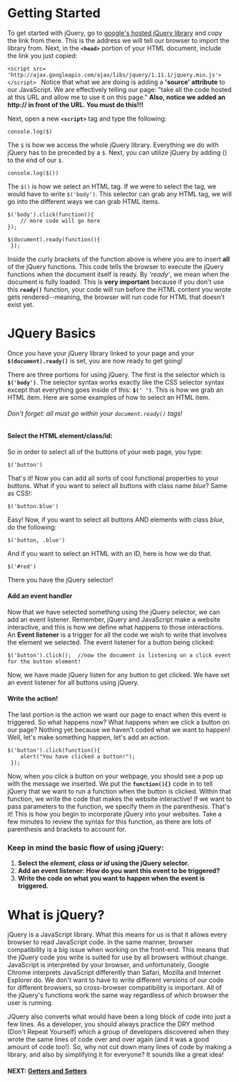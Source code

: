 # Getting Started

To get started with jQuery, go to [google's hosted jQuery library](https://developers.google.com/speed/libraries/#libraries) and copy the link from there. This is the address we will tell our browser to import the library from. Next, in the **`<head>`** portion of your HTML document, include the link you just copied:

`<script src= 'http://ajax.googleapis.com/ajax/libs/jquery/1.11.1/jquery.min.js'></script>
`
Notice that what we are doing is adding a **'source' attribute** to our JavaScript. We are effectively telling our page: "take all the code hosted at this URL and allow me to use it on this page." **Also, notice we added an http:// in front of the URL. You must do this!!!**

Next, open a new **`<script>`** tag and type the following:

`console.log($)`

The `$` is how we access the whole jQuery library. Everything we do with jQuery has to be preceded by a `$`. Next, you can utilize jQuery by adding () to the end of our `$`.

`console.log($())`

The `$()` is how we select an HTML tag. If we were to select the tag, we would have to write `$('body')`. This selector can grab any HTML tag, we will go into the different ways we can grab HTML items.

```
$('body').click(function(){
    // more code will go here
});
```

```
$(document).ready(function(){
 });
```
Inside the curly brackets of the function above is where you are to insert **all** of the jQuery functions. This code tells the browser to execute the jQuery functions when the document itself is ready. By _'ready'_, we mean when the document is fully loaded. This is **very important** because if you don't use this **`ready()`** function, your code will run before the HTML content you wrote gets rendered--meaning, the browser will run code for HTML that doesn't exist yet.

# JQuery Basics

Once you have your jQuery library linked to your page and your **`$(document).ready()`** is set, you are now ready to get going!

There are three portions for using jQuery. The first is the selector which is **`$('body')`**. The selector syntax works exactly like the CSS selector syntax except that everything goes inside of this: **`$(' ')`**. This is how we grab an HTML item. Here are some examples of how to select an HTML item.

###### Don't forget: all must go within your `document.ready()` tags!

#### Select the HTML element/class/id:

So in order to select all of the buttons of your web page, you type:

```$('button')```

That's it! Now you can add all sorts of cool functional properties to your buttons. What if you want to select all buttons with class name _blue_? Same as CSS!:

```$('button.blue')```

Easy! Now, if you want to select all buttons AND elements with class _blue_, do the following:

```$('button, .blue')```

And if you want to select an HTML with an ID, here is how we do that.

```$('#red')```

There you have the jQuery selector!

#### Add an event handler

Now that we have selected something using the jQuery selector, we can add an event listener. Remember, jQuery and JavaScript make a website interactive, and this is how we define what happens to those interactions. An **Event listener** is a trigger for all the code we wish to write that involves the element we selected. The event listener for a button being clicked:

```$('button').click();  //now the document is listening on a click event for the button element!```

Now, we have made jQuery listen for any button to get clicked. We have set an event listener for all buttons using jQuery.

#### Write the action!

The last portion is the action we want our page to enact when this event is triggered. So what happens now? What happens when we click a button on our page? Nothing yet because we haven't coded what we want to happen! Well, let's make something happen, let's add an action.

```
$('button').click(function(){
    alert("You have clicked a button!");
 });
```

Now, when you click a button on your webpage, you should see a pop up with the message we inserted. We put the **`function(){}`** code in to tell jQuery that we want to run a function when the button is clicked. Within that function, we write the code that makes the website interactive! If we want to pass parameters to the function, we specify them in the parenthesis. That's it! This is how you begin to incorporate jQuery into your websites. Take a few minutes to review the syntax for this function, as there are lots of parenthesis and brackets to account for.

### **Keep in mind the basic flow of using jQuery:**

1. **Select the _element, class_ or _id_ using the jQuery selector.**
2. **Add an event listener: How do you want this event to be triggered?**
3. **Write the code on what you want to happen when the event is triggered.**

# What is jQuery?
jQuery is a JavaScript library. What this means for us is that it allows every browser to read JavaScript code. In the same manner, browser compatibility is a big issue when working on the front-end. This means that the jQuery code you write is suited for use by all browsers without change. JavaScript is interpreted by your browser, and unfortunately, Google Chrome interprets JavaScript differently than Safari, Mozilla and Internet Explorer do.  We don't want to have to write different versions of our code for different browsers, so cross-browser compatibility is important. All of the jQuery's functions work the same way regardless of which browser the user is running.

JQuery also converts what would have been a long block of code into just a few lines. As a developer, you should always practice the DRY method (Don't Repeat Yourself) which a group of developers discovered when they wrote the same lines of code over and over again (and it was a good amount of code too!). So, why not cut down many lines of code by making a library, and also by simplifying it for everyone? It sounds like a great idea!



#### NEXT: [Getters and Setters](./getters_setters.md)
